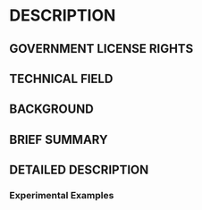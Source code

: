 # DESCRIPTION

## GOVERNMENT LICENSE RIGHTS

## TECHNICAL FIELD

## BACKGROUND

## BRIEF SUMMARY

## DETAILED DESCRIPTION

### Experimental Examples

